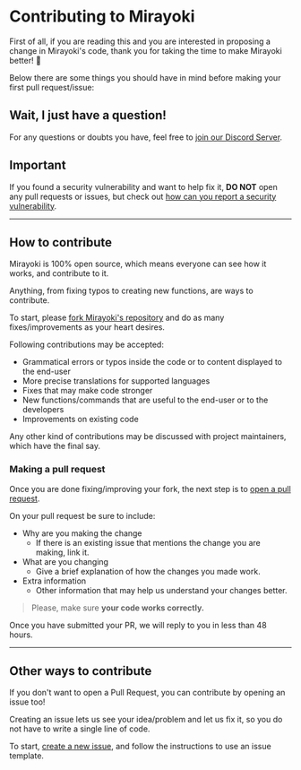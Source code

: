 # Contributing to Mirayoki

First of all, if you are reading this and you are interested in proposing a change in Mirayoki's code, thank you for taking the time to make Mirayoki better! 🎉

Below there are some things you should have in mind before making your first pull request/issue:

## Wait, I just have a question!

For any questions or doubts you have, feel free to [join our Discord Server](https://discord.gg/sbxGVCxdTQ).

## **Important**

If you found a security vulnerability and want to help fix it, **DO NOT** open any pull requests or issues, but check out [how can you report a security vulnerability](SECURITY.md).

---

## How to contribute

Mirayoki is 100% open source, which means everyone can see how it works, and contribute to it.

Anything, from fixing typos to creating new functions, are ways to contribute.

To start, please [fork Mirayoki's repository](https://docs.github.com/en/get-started/quickstart/fork-a-repo) and do as many fixes/improvements as your heart desires.

Following contributions may be accepted:

- Grammatical errors or typos inside the code or to content displayed to the end-user
- More precise translations for supported languages
- Fixes that may make code stronger
- New functions/commands that are useful to the end-user or to the developers
- Improvements on existing code

Any other kind of contributions may be discussed with project maintainers, which have the final say.

### Making a pull request

Once you are done fixing/improving your fork, the next step is to [open a pull request](https://docs.github.com/en/pull-requests/collaborating-with-pull-requests/proposing-changes-to-your-work-with-pull-requests/creating-a-pull-request).

On your pull request be sure to include:

- Why are you making the change
  - If there is an existing issue that mentions the change you are making, link it.
- What are you changing
  - Give a brief explanation of how the changes you made work.
- Extra information
  - Other information that may help us understand your changes better.

> Please, make sure **your code works correctly.**

Once you have submitted your PR, we will reply to you in less than 48 hours.

---

## Other ways to contribute

If you don't want to open a Pull Request, you can contribute by opening an issue too!

Creating an issue lets us see your idea/problem and let us fix it, so you do not have to write a single line of code.

To start, [create a new issue](https://github.com/Slashy-Studio/mirayoki/issues/new/choose), and follow the instructions to use an issue template.